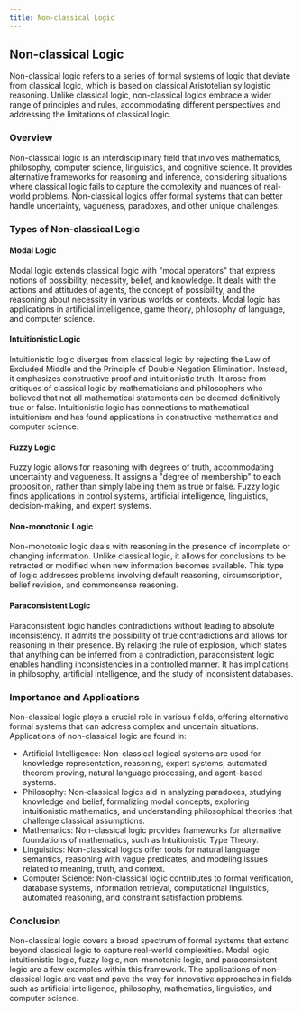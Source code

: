 ```yaml
---
title: Non-classical Logic
---
```

## Non-classical Logic

Non-classical logic refers to a series of formal systems of logic that deviate from classical logic, which is based on classical Aristotelian syllogistic reasoning. Unlike classical logic, non-classical logics embrace a wider range of principles and rules, accommodating different perspectives and addressing the limitations of classical logic.

### Overview

Non-classical logic is an interdisciplinary field that involves mathematics, philosophy, computer science, linguistics, and cognitive science. It provides alternative frameworks for reasoning and inference, considering situations where classical logic fails to capture the complexity and nuances of real-world problems. Non-classical logics offer formal systems that can better handle uncertainty, vagueness, paradoxes, and other unique challenges.

### Types of Non-classical Logic

#### Modal Logic

Modal logic extends classical logic with "modal operators" that express notions of possibility, necessity, belief, and knowledge. It deals with the actions and attitudes of agents, the concept of possibility, and the reasoning about necessity in various worlds or contexts. Modal logic has applications in artificial intelligence, game theory, philosophy of language, and computer science.

#### Intuitionistic Logic

Intuitionistic logic diverges from classical logic by rejecting the Law of Excluded Middle and the Principle of Double Negation Elimination. Instead, it emphasizes constructive proof and intuitionistic truth. It arose from critiques of classical logic by mathematicians and philosophers who believed that not all mathematical statements can be deemed definitively true or false. Intuitionistic logic has connections to mathematical intuitionism and has found applications in constructive mathematics and computer science.

#### Fuzzy Logic

Fuzzy logic allows for reasoning with degrees of truth, accommodating uncertainty and vagueness. It assigns a "degree of membership" to each proposition, rather than simply labeling them as true or false. Fuzzy logic finds applications in control systems, artificial intelligence, linguistics, decision-making, and expert systems.

#### Non-monotonic Logic

Non-monotonic logic deals with reasoning in the presence of incomplete or changing information. Unlike classical logic, it allows for conclusions to be retracted or modified when new information becomes available. This type of logic addresses problems involving default reasoning, circumscription, belief revision, and commonsense reasoning.

#### Paraconsistent Logic

Paraconsistent logic handles contradictions without leading to absolute inconsistency. It admits the possibility of true contradictions and allows for reasoning in their presence. By relaxing the rule of explosion, which states that anything can be inferred from a contradiction, paraconsistent logic enables handling inconsistencies in a controlled manner. It has implications in philosophy, artificial intelligence, and the study of inconsistent databases.

### Importance and Applications

Non-classical logic plays a crucial role in various fields, offering alternative formal systems that can address complex and uncertain situations. Applications of non-classical logic are found in:

- Artificial Intelligence: Non-classical logical systems are used for knowledge representation, reasoning, expert systems, automated theorem proving, natural language processing, and agent-based systems.
- Philosophy: Non-classical logics aid in analyzing paradoxes, studying knowledge and belief, formalizing modal concepts, exploring intuitionistic mathematics, and understanding philosophical theories that challenge classical assumptions.
- Mathematics: Non-classical logic provides frameworks for alternative foundations of mathematics, such as Intuitionistic Type Theory.
- Linguistics: Non-classical logics offer tools for natural language semantics, reasoning with vague predicates, and modeling issues related to meaning, truth, and context.
- Computer Science: Non-classical logic contributes to formal verification, database systems, information retrieval, computational linguistics, automated reasoning, and constraint satisfaction problems.

### Conclusion

Non-classical logic covers a broad spectrum of formal systems that extend beyond classical logic to capture real-world complexities. Modal logic, intuitionistic logic, fuzzy logic, non-monotonic logic, and paraconsistent logic are a few examples within this framework. The applications of non-classical logic are vast and pave the way for innovative approaches in fields such as artificial intelligence, philosophy, mathematics, linguistics, and computer science.